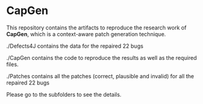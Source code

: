 # CapGen

This repository contains the artifacts to reproduce the research work of **CapGen**, which is a context-aware patch generation technique.

./Defects4J contains the data for the repaired 22 bugs

./CapGen contains the code to reproduce the results as well as the required files. 

./Patches contains all the patches (correct, plausible and invalid) for all the repaired 22 bugs

Please go to the subfolders to see the details.
